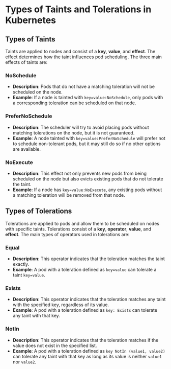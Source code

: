 # Types of Taints and Tolerations in Kubernetes

## Types of Taints
Taints are applied to nodes and consist of a **key**, **value**, and **effect**. The effect determines how the taint influences pod scheduling. The three main effects of taints are:

### NoSchedule
- **Description**: Pods that do not have a matching toleration will not be scheduled on the node.
- **Example**: If a node is tainted with `key=value:NoSchedule`, only pods with a corresponding toleration can be scheduled on that node.

### PreferNoSchedule
- **Description**: The scheduler will try to avoid placing pods without matching tolerations on the node, but it is not guaranteed.
- **Example**: A node tainted with `key=value:PreferNoSchedule` will prefer not to schedule non-tolerant pods, but it may still do so if no other options are available.

### NoExecute
- **Description**: This effect not only prevents new pods from being scheduled on the node but also evicts existing pods that do not tolerate the taint.
- **Example**: If a node has `key=value:NoExecute`, any existing pods without a matching toleration will be removed from that node.

## Types of Tolerations
Tolerations are applied to pods and allow them to be scheduled on nodes with specific taints. Tolerations consist of a **key**, **operator**, **value**, and **effect**. The main types of operators used in tolerations are:

### Equal
- **Description**: This operator indicates that the toleration matches the taint exactly.
- **Example**: A pod with a toleration defined as `key=value` can tolerate a taint `key=value`.

### Exists
- **Description**: This operator indicates that the toleration matches any taint with the specified key, regardless of its value.
- **Example**: A pod with a toleration defined as `key: Exists` can tolerate any taint with that key.

### NotIn
- **Description**: This operator indicates that the toleration matches if the value does not exist in the specified list.
- **Example**: A pod with a toleration defined as `key NotIn (value1, value2)` can tolerate any taint with that key as long as its value is neither `value1` nor `value2`. 

